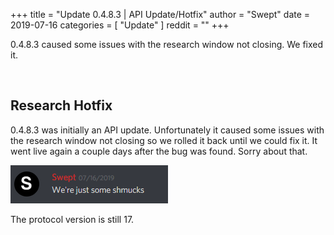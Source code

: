 +++
title = "Update 0.4.8.3 | API Update/Hotfix"
author = "Swept"
date = 2019-07-16
categories = [
	"Update"
]
reddit = ""
+++

0.4.8.3 caused some issues with the research window not closing. We fixed it.

<!--more-->

&nbsp;
## Research Hotfix

0.4.8.3 was initially an API update. Unfortunately it caused some issues with the research window not closing so we rolled it back until we could fix it. It went live again a couple days after the bug was found. Sorry about that.

![Tynan](/images/post/hotfix/shmuck.png)


The protocol version is still 17.

&nbsp;

&nbsp;

&nbsp;

&nbsp;

&nbsp;

&nbsp;

&nbsp;
